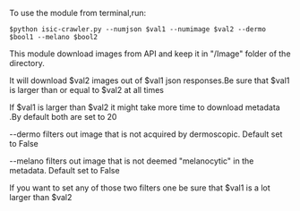 To use the module from terminal,run:

```shell script
$python isic-crawler.py --numjson $val1 --numimage $val2 --dermo $bool1 --melano $bool2
```

This module download images from API and keep it in "/Image" folder of the directory.

It will download $val2 images out of $val1 json responses.Be sure that $val1 is larger than or equal to $val2 at all times

If $val1 is larger than $val2 it might take more time to download metadata .By default both are set to 20

--dermo filters out image that is not acquired by dermoscopic. Default set to False

--melano filters out image that is not deemed "melanocytic" in the metadata. Default set to False

If you want to set any of those two filters one be sure that $val1 is a lot larger than $val2


